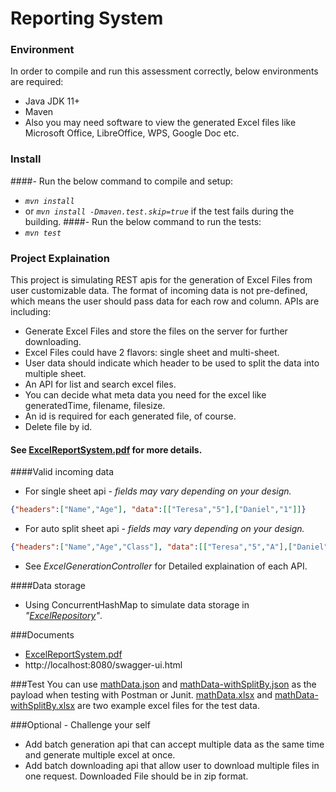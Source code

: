 # Reporting System

### Environment
In order to compile and run this assessment correctly, below environments are required:

* Java JDK 11+
* Maven
* Also you may need software to view the generated Excel files like Microsoft Office, LibreOffice, WPS, Google Doc etc.


 ### Install
 ####- Run the below command to compile and setup:
 * _`mvn install`_
  * or _`mvn install -Dmaven.test.skip=true`_ if the test fails during the building.
 ####- Run the below command to run the tests:
 * _`mvn test`_

 
 ### Project Explaination
 This project is simulating REST apis for the generation of Excel Files from user customizable data.
 The format of incoming data is not pre-defined, which means the user should pass data for each row and column. APIs are including: 
  * Generate Excel Files and store the files on the server for further downloading.
  * Excel Files could have 2 flavors: single sheet and multi-sheet.
  * User data should indicate which header to be used to split the data into multiple sheet.
  * An API for list and search excel files.
  * You can decide what meta data you need for the excel like generatedTime, filename, filesize.
  * An id is required for each generated file, of course.
  * Delete file by id.
  
#### See [ExcelReportSystem.pdf](ExcelReportSystem.pdf) for more details.
  
 ####Valid incoming data
 * For single sheet api - _fields may vary depending on your design._
 ```json
 {"headers":["Name","Age"], "data":[["Teresa","5"],["Daniel","1"]]}
 ```
 * For auto split sheet api _- fields may vary depending on your design._
```json
{"headers":["Name","Age","Class"], "data":[["Teresa","5","A"],["Daniel","1","B"]], "splitBy":"Class"}
```
 * See _ExcelGenerationController_ for Detailed explaination of each API.

####Data storage
 * Using ConcurrentHashMap to simulate data storage in _"[ExcelRepository](src/main/java/com/antra/evaluation/reporting_system/repo/ExcelRepositoryImpl.java)"_.

###Documents
* [ExcelReportSystem.pdf](ExcelReportSystem.pdf)
* http://localhost:8080/swagger-ui.html

###Test
You can use [mathData.json](mathData.json) and [mathData-withSplitBy.json](mathData-withSplitBy.json) as the payload when testing with Postman or Junit.
[mathData.xlsx](mathData.xlsx) and [mathData-withSplitBy.xlsx](mathData-withSplitBy.xlsx) are two example excel files for the test data.


###Optional - Challenge your self
* Add batch generation api that can accept multiple data as the same time and generate multiple excel at once.
* Add batch downloading api that allow user to download multiple files in one request. Downloaded File should be in zip format.
